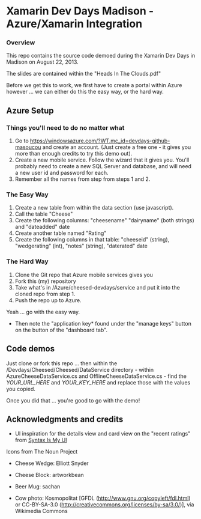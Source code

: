 # Xamarin Dev Days Madison - Azure/Xamarin Integration

### Overview
This repo contains the source code demoed during the Xamarin Dev Days in Madison on August 22, 2013.

The slides are contained within the  "Heads In The Clouds.pdf"

Before we get this to work, we first have to create a portal within Azure however ... we can either do this the easy way, or the hard way.

## Azure Setup

### Things you'll need to do no matter what
1. Go to https://windowsazure.com/?WT.mc_id=devdays-github-masoucou and create an account. (Just create a free one - it gives you more than enough credits to try this demo out).
2. Create a new mobile service. Follow the wizard that it gives you. You'll probably need to create a new SQL Server and database, and will need a new user id and password for each.
3. Remember all the names from step from steps 1 and 2.

### The Easy Way 
1. Create a new table from within the data section (use javascript).
2. Call the table "Cheese"
3. Create the following columns: "cheesename" "dairyname" (both strings) and "dateadded" date
4. Create another table named "Rating"
5. Create the following columns in that table: "cheeseid" (string), "wedgerating" (int), "notes" (string), "daterated" date

### The Hard Way
1. Clone the Git repo that Azure mobile services gives you
1. Fork this (my) repository
2. Take what's in /Azure/cheesed-devdays/service and put it into the cloned repo from step 1.
3. Push the repo up to Azure.

Yeah ... go with the easy way.

* Then note the "application key* found under the "manage keys" button on the button of the "dashboard tab".

## Code demos
Just clone or fork this repo ... then within the /Devdays/Cheesed/Cheesed/DataService directory - within AzureCheeseDataService.cs and OfflineCheeseDataService.cs - find the *YOUR_URL_HERE* and *YOUR_KEY_HERE* and replace those with the values you copied.

Once you did that ... you're good to go with the demo!


## Acknowledgments and credits
* UI inspiration for the details view and card view on the "recent ratings" from [Syntax Is My UI](http://syntaxismyui.com)

Icons from The Noun Project
* Cheese Wedge: Elliott Snyder
* Cheese Block: artworkbean
* Beer Mug: sachan

* Cow photo: Kosmopolitat [GFDL (http://www.gnu.org/copyleft/fdl.html) or CC-BY-SA-3.0 (http://creativecommons.org/licenses/by-sa/3.0/)], via Wikimedia Commons


